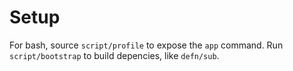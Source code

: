 Setup
=====

For bash, source `script/profile` to expose the `app` command.  Run
`script/bootstrap` to build depencies, like `defn/sub`.
